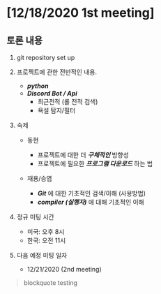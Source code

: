 # [12/18/2020 1st meeting]


## 토론 내용

 1. git repository set up
 
 
 2. 프로젝트에 관한 전반적인 내용.
    - ***python***
    - ***Discord Bot / Api***
      - 최근전적 (롤 전적 검색)
      - 욕설 탐지/필터
    
    
 3. 숙제
    - 동현
      - 프로젝트에 대한 더 ***구체적인*** 방향성
      - 프로젝트에 필요한 ***프로그램 다운로드*** 하는 법
      
    - 재용/승엽
      - ***Git*** 에 대한 기초적인 검색/이해 (사용방법)
      - ***compiler (실행자)*** 에 대해 기초적인 이해
    
    
 4. 정규 미팅 시간
    - 미국: 오후 8시
    - 한국: 오전 11시
    
    
 5. 다음 예정 미팅 일자
    - 12/21/2020 (2nd meeting)


> blockquote testing
